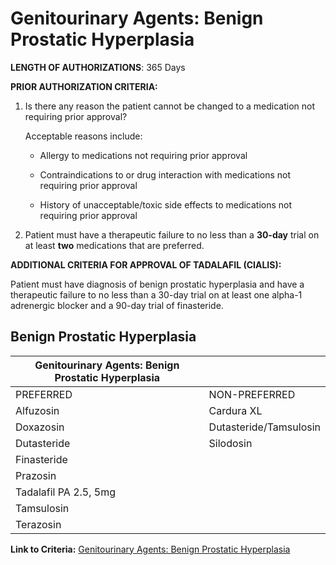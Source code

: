 # Genitourinary Agents: Benign Prostatic Hyperplasia

**LENGTH OF AUTHORIZATIONS**: 365 Days

**PRIOR AUTHORIZATION CRITERIA:**

1. Is there any reason the patient cannot be changed to a medication not requiring prior approval?

    Acceptable reasons include:

    - Allergy to medications not requiring prior approval

    - Contraindications to or drug interaction with medications not requiring prior approval

    - History of unacceptable/toxic side effects to medications not requiring prior approval

2. Patient must have a therapeutic failure to no less than a **30-day** trial on at least **two** medications that are preferred.

**ADDITIONAL CRITERIA FOR APPROVAL OF TADALAFIL (CIALIS):**

Patient must have diagnosis of benign prostatic hyperplasia and have a therapeutic failure to no less than a 30-day trial on at least one alpha-1 adrenergic blocker and a 90-day trial of finasteride.

## Benign Prostatic Hyperplasia

| Genitourinary Agents: Benign Prostatic Hyperplasia  |                         |
|-----------------------------------------------------|-------------------------|
| PREFERRED                                           | NON-PREFERRED           |
| Alfuzosin                                           | Cardura XL              |
| Doxazosin                                           | Dutasteride/Tamsulosin  |
| Dutasteride                                         | Silodosin               |
| Finasteride                                         |                         |
| Prazosin                                            |                         |
| Tadalafil PA 2.5, 5mg                               |                         |
| Tamsulosin                                          |                         |
| Terazosin                                           |                         |

**Link to Criteria:** [Genitourinary Agents: Benign Prostatic Hyperplasia](https://pharmacy.medicaid.ohio.gov/sites/default/files/20220415_UPDL_Criteria_FINAL_.pdf#page=66)
